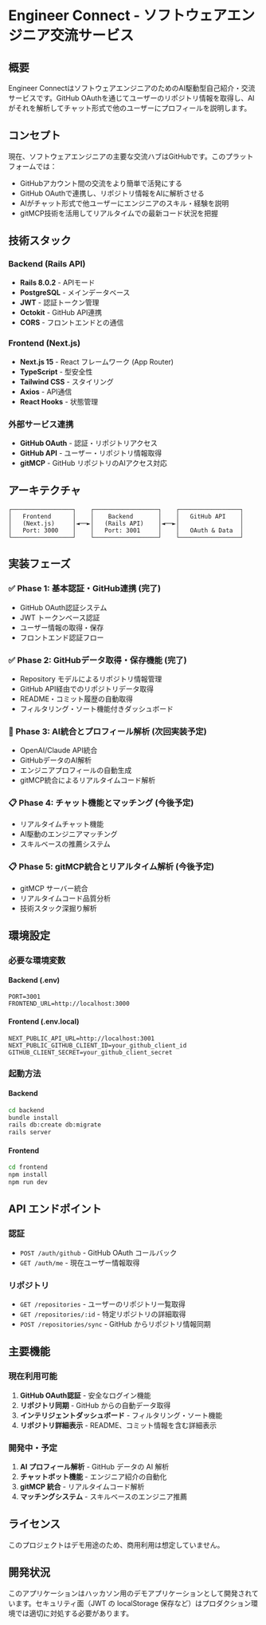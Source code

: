 # Engineer Connect - ソフトウェアエンジニア交流サービス

## 概要
Engineer ConnectはソフトウェアエンジニアのためのAI駆動型自己紹介・交流サービスです。GitHub OAuthを通じてユーザーのリポジトリ情報を取得し、AIがそれを解析してチャット形式で他のユーザーにプロフィールを説明します。

## コンセプト
現在、ソフトウェアエンジニアの主要な交流ハブはGitHubです。このプラットフォームでは：
- GitHubアカウント間の交流をより簡単で活発にする
- GitHub OAuthで連携し、リポジトリ情報をAIに解析させる  
- AIがチャット形式で他ユーザーにエンジニアのスキル・経験を説明
- gitMCP技術を活用してリアルタイムでの最新コード状況を把握

## 技術スタック

### Backend (Rails API)
- **Rails 8.0.2** - APIモード
- **PostgreSQL** - メインデータベース
- **JWT** - 認証トークン管理
- **Octokit** - GitHub API連携
- **CORS** - フロントエンドとの通信

### Frontend (Next.js)
- **Next.js 15** - React フレームワーク (App Router)
- **TypeScript** - 型安全性
- **Tailwind CSS** - スタイリング
- **Axios** - API通信
- **React Hooks** - 状態管理

### 外部サービス連携
- **GitHub OAuth** - 認証・リポジトリアクセス
- **GitHub API** - ユーザー・リポジトリ情報取得
- **gitMCP** - GitHub リポジトリのAIアクセス対応

## アーキテクチャ

```
┌─────────────────┐    ┌──────────────────┐    ┌─────────────────┐
│   Frontend      │    │    Backend       │    │   GitHub API    │
│   (Next.js)     │◄──►│   (Rails API)    │◄──►│                 │
│   Port: 3000    │    │   Port: 3001     │    │   OAuth & Data  │
└─────────────────┘    └──────────────────┘    └─────────────────┘
```

## 実装フェーズ

### ✅ Phase 1: 基本認証・GitHub連携 (完了)
- GitHub OAuth認証システム
- JWT トークンベース認証
- ユーザー情報の取得・保存
- フロントエンド認証フロー

### ✅ Phase 2: GitHubデータ取得・保存機能 (完了)
- Repository モデルによるリポジトリ情報管理
- GitHub API経由でのリポジトリデータ取得
- README・コミット履歴の自動取得
- フィルタリング・ソート機能付きダッシュボード

### 🚧 Phase 3: AI統合とプロフィール解析 (次回実装予定)
- OpenAI/Claude API統合
- GitHubデータのAI解析
- エンジニアプロフィールの自動生成
- gitMCP統合によるリアルタイムコード解析

### 📋 Phase 4: チャット機能とマッチング (今後予定)
- リアルタイムチャット機能
- AI駆動のエンジニアマッチング
- スキルベースの推薦システム

### 📋 Phase 5: gitMCP統合とリアルタイム解析 (今後予定)
- gitMCP サーバー統合
- リアルタイムコード品質分析
- 技術スタック深掘り解析

## 環境設定

### 必要な環境変数

#### Backend (.env)
```
PORT=3001
FRONTEND_URL=http://localhost:3000
```

#### Frontend (.env.local)
```
NEXT_PUBLIC_API_URL=http://localhost:3001
NEXT_PUBLIC_GITHUB_CLIENT_ID=your_github_client_id
GITHUB_CLIENT_SECRET=your_github_client_secret
```

### 起動方法

#### Backend
```bash
cd backend
bundle install
rails db:create db:migrate
rails server
```

#### Frontend
```bash
cd frontend
npm install
npm run dev
```

## API エンドポイント

### 認証
- `POST /auth/github` - GitHub OAuth コールバック
- `GET /auth/me` - 現在ユーザー情報取得

### リポジトリ
- `GET /repositories` - ユーザーのリポジトリ一覧取得
- `GET /repositories/:id` - 特定リポジトリの詳細取得
- `POST /repositories/sync` - GitHub からリポジトリ情報同期

## 主要機能

### 現在利用可能
1. **GitHub OAuth認証** - 安全なログイン機能
2. **リポジトリ同期** - GitHub からの自動データ取得
3. **インテリジェントダッシュボード** - フィルタリング・ソート機能
4. **リポジトリ詳細表示** - README、コミット情報を含む詳細表示

### 開発中・予定
1. **AI プロフィール解析** - GitHub データの AI 解析
2. **チャットボット機能** - エンジニア紹介の自動化
3. **gitMCP 統合** - リアルタイムコード解析
4. **マッチングシステム** - スキルベースのエンジニア推薦

## ライセンス
このプロジェクトはデモ用途のため、商用利用は想定していません。

## 開発状況
このアプリケーションはハッカソン用のデモアプリケーションとして開発されています。セキュリティ面（JWT の localStorage 保存など）はプロダクション環境では適切に対処する必要があります。
